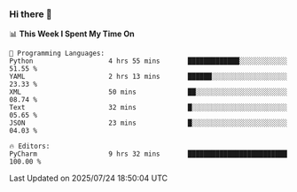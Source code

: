 ### Hi there 👋

<!--
**asdf12303116/asdf12303116** is a ✨ _special_ ✨ repository because its `README.md` (this file) appears on your GitHub profile.

Here are some ideas to get you started:

- 🔭 I’m currently working on ...
- 🌱 I’m currently learning ...
- 👯 I’m looking to collaborate on ...
- 🤔 I’m looking for help with ...
- 💬 Ask me about ...
- 📫 How to reach me: ...
- 😄 Pronouns: ...
- ⚡ Fun fact: ...
-->

<!--START_SECTION:waka-->
📊 **This Week I Spent My Time On** 

```text
💬 Programming Languages: 
Python                   4 hrs 55 mins       █████████████░░░░░░░░░░░░   51.55 % 
YAML                     2 hrs 13 mins       ██████░░░░░░░░░░░░░░░░░░░   23.33 % 
XML                      50 mins             ██░░░░░░░░░░░░░░░░░░░░░░░   08.74 % 
Text                     32 mins             █░░░░░░░░░░░░░░░░░░░░░░░░   05.65 % 
JSON                     23 mins             █░░░░░░░░░░░░░░░░░░░░░░░░   04.03 % 

🔥 Editors: 
PyCharm                  9 hrs 32 mins       █████████████████████████   100.00 % 
```


 Last Updated on 2025/07/24 18:50:04 UTC
<!--END_SECTION:waka-->
